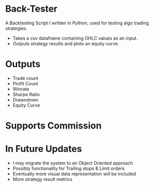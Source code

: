 # Back-Tester
A Backtesting Script I written in Python, used for testing algo trading strategies. 

- Takes a csv dataframe containing OHLC values as an input. 
- Outputs strategy results and plots an equity curve.

# Outputs
- Trade count
- Profit Count
- Winrate
- Sharpe Ratio
- Drawndown
- Equity Curve

# Supports Commission

# In Future Updates
- I may migrate the system to an Object Oriented approach
- Possibly functionality for Trailing stops & Limit orders
- Eventually more visual data representation will be included
- More strategy result metrics
